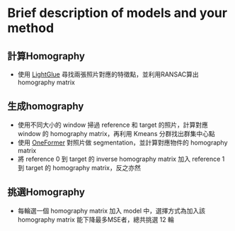 # Brief description of models and your method

## 計算Homography
- 使用 [LightGlue](https://github.com/cvg/LightGlue) 尋找兩張照片對應的特徵點，並利用RANSAC算出homography matrix

## 生成homography
- 使用不同大小的 window 掃過 reference 和 target 的照片，計算對應 window 的 homography matrix，再利用 Kmeans 分群找出群集中心點
- 使用 [OneFormer](https://github.com/SHI-Labs/OneFormer) 對照片做 segmentation，並計算對應物件的 homography matrix
- 將 reference 0 到 target 的 inverse homography matrix 加入 reference 1 到 target 的 homography matrix，反之亦然

## 挑選Homography
- 每輪選一個 homography matrix 加入 model 中，選擇方式為加入該 homography matrix 能下降最多MSE者，總共挑選 12 輪
